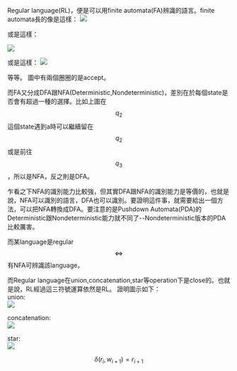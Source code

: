 Regular language(RL)，便是可以用finite automata(FA)辨識的語言。finite automata長的像是這樣：
![](https://i.imgur.com/bXWLuwN.png)

或是這樣：

![](https://i.imgur.com/qd4unXg.png)

或是這樣：
![](https://i.imgur.com/HFzgZy7.png)

等等。
圖中有兩個圈圈的是accept。

而FA又分成DFA跟NFA(Deterministic,Nondeterministic)，差別在於每個state是否會有超過一種的選擇。比如上圖在$$q_2$$這個state遇到a時可以繼續留在$$q_2$$或是前往$$q_3$$，所以是NFA，反之則是DFA。

乍看之下NFA的識別能力比較強，但其實DFA跟NFA的識別能力是等價的，也就是說，NFA可以識別的語言，DFA也可以識別。要證明這件事，就需要給出一個方法，可以把NFA轉換成DFA。要注意的是Pushdown Automata(PDA)的Deterministic跟Nondeterministic能力就不同了--Nondeterministic版本的PDA比較厲害。

而某language是regular $$\Leftrightarrow$$ 有NFA可辨識該language。

而Regular language在union,concatenation,star等operation下是close的。也就是說，RL經過這三符號運算依然是RL。
證明圖示如下：  
union:  
![](https://i.imgur.com/ZHQTxTi.png)


concatenation:  
![](https://i.imgur.com/GWgl18B.png)

star:  
![](https://i.imgur.com/co1UIMA.png)

$$\delta(r_i,w_{i+1}) = r_{i+1}$$